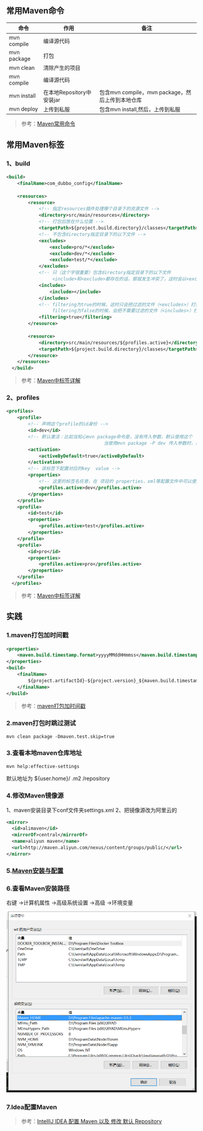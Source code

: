 ## 常用Maven命令

| 命令        | 作用                      | 备注                                             |
| ----------- | ------------------------- | ------------------------------------------------ |
| mvn compile | 编译源代码                |                                                  |
| mvn package | 打包                      |                                                  |
| mvn clean   | 清除产生的项目            |                                                  |
| mvn compile | 编译源代码                |                                                  |
| mvn install | 在本地Repository中安装jar | 包含mvn compile，mvn package，然后上传到本地仓库 |
| mvn deploy  | 上传到私服                | 包含mvn install,然后，上传到私服                 |

> 参考：[Maven常用命令](https://www.cnblogs.com/wkrbky/p/6352188.html)

## 常用Maven标签

### 1、build

```xml
<build>
    <finalName>com_dubbo_config</finalName>

    <resources>
        <resource>
            <!-- 指定resources插件处理哪个目录下的资源文件 -->
            <directory>src/main/resources</directory>
            <!-- 打包后放在什么位置 -->
            <targetPath>${project.build.directory}/classes</targetPath>
            <!-- 不包含directory指定目录下的以下文件 -->
            <excludes>
                <exclude>pro/*</exclude>
                <exclude>dev/*</exclude>
                <exclude>test/*</exclude>
            </excludes>
            <!-- 只（这个字很重要）包含directory指定目录下的以下文件 
                 <include>和<exclude>都存在的话，那就发生冲突了，这时会以<exclude>为准 -->
            <includes>
                <include></include>
            </includes>
            <!-- filtering为true的时候，这时只会把过滤的文件（<excludes>）打到classpath下，
                 filtering为false的时候，会把不需要过滤的文件（<includes>）打到classpath下 -->
            <filtering>true</filtering>
        </resource>

        <resource>
            <directory>src/main/resources/${profiles.active}</directory>
            <targetPath>${project.build.directory}/classes</targetPath>
        </resource>
    </resources>
  </build>
```

> 参考：[Maven中标签详解](<https://blog.csdn.net/newbie_907486852/article/details/81205532>)

### 2、profiles

```xml
<profiles>
    <profile>
        <!-- 声明这个profile的id身份 -->
        <id>dev</id>
        <!-- 默认激活：比如当知心mvn package命令是，没有传入参数，默认使用这个
                                    当使用mvn package -P dev 传入参数时，表示使用这个id的profile -->
        <activation>
            <activeByDefault>true</activeByDefault>
        </activation>
        <!-- 该标签下配置对应的key  value -->
        <properties>
            <!-- 这里的标签名任意，在 项目的 properties、xml等配置文件中可以使用${profiles.active}取出dev这个值-->
            <profiles.active>dev</profiles.active>
        </properties>
    </profile>
    <profile>
        <id>test</id>
        <properties>
            <profiles.active>test</profiles.active>
        </properties>
    </profile>
    <profile>
        <id>pro</id>
        <properties>
            <profiles.active>pro</profiles.active>
        </properties>
    </profile>
  </profiles>
```

> 参考：[Maven中标签详解](<https://blog.csdn.net/newbie_907486852/article/details/81205532>)



## 实践

### 1.maven打包加时间戳

```xml
<properties>
	<maven.build.timestamp.format>yyyyMMddHHmmss</maven.build.timestamp.format>
</properties>
<build>
    <finalName>
      	${project.artifactId}-${project.version}_${maven.build.timestamp}
    </finalName>
</build>	
```

> 参考：[maven打包加时间戳](https://blog.csdn.net/z410970953/article/details/50680603)

### 2.maven打包时跳过测试

```shell
mvn clean package -Dmaven.test.skip=true
```

### 3.查看本地maven仓库地址

```shell
mvn help:effective-settings
```

默认地址为 ${user.home}/ .m2 /repository

### 4.修改Maven镜像源

1、maven安装目录下conf文件夹settings.xml
2、把镜像源改为阿里云的

```xml
<mirror>  
  <id>alimaven</id>  
  <mirrorOf>central</mirrorOf>    
  <name>aliyun maven</name>  
  <url>http://maven.aliyun.com/nexus/content/groups/public/</url>        
</mirror>
```

### 5.[Maven安装与配置](https://www.cnblogs.com/eagle6688/p/7838224.html)

### 6.查看Maven安装路径

右键 →计算机属性 →高级系统设置 →高级 →环境变量

![Maven安装路](https://github.com/lennywang/Img/raw/master/maven-install-location.png)

### 7.Idea配置Maven

> 参考：[IntellIJ IDEA 配置 Maven 以及 修改 默认 Repository](https://www.cnblogs.com/phpdragon/p/7216626.html)

